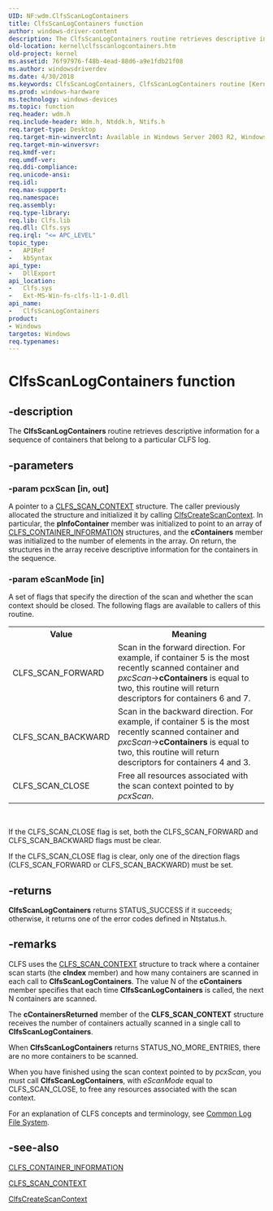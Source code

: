 ```yaml
---
UID: NF:wdm.ClfsScanLogContainers
title: ClfsScanLogContainers function
author: windows-driver-content
description: The ClfsScanLogContainers routine retrieves descriptive information for a sequence of containers that belong to a particular CLFS log.
old-location: kernel\clfsscanlogcontainers.htm
old-project: kernel
ms.assetid: 76f97976-f48b-4ead-88d6-a9e1fdb21f08
ms.author: windowsdriverdev
ms.date: 4/30/2018
ms.keywords: ClfsScanLogContainers, ClfsScanLogContainers routine [Kernel-Mode Driver Architecture], Clfs_eec877a8-028a-49f8-91ff-b8363e124011.xml, kernel.clfsscanlogcontainers, wdm/ClfsScanLogContainers
ms.prod: windows-hardware
ms.technology: windows-devices
ms.topic: function
req.header: wdm.h
req.include-header: Wdm.h, Ntddk.h, Ntifs.h
req.target-type: Desktop
req.target-min-winverclnt: Available in Windows Server 2003 R2, Windows Vista, and later versions of Windows.
req.target-min-winversvr: 
req.kmdf-ver: 
req.umdf-ver: 
req.ddi-compliance: 
req.unicode-ansi: 
req.idl: 
req.max-support: 
req.namespace: 
req.assembly: 
req.type-library: 
req.lib: Clfs.lib
req.dll: Clfs.sys
req.irql: "<= APC_LEVEL"
topic_type:
-	APIRef
-	kbSyntax
api_type:
-	DllExport
api_location:
-	Clfs.sys
-	Ext-MS-Win-fs-clfs-l1-1-0.dll
api_name:
-	ClfsScanLogContainers
product:
- Windows
targetos: Windows
req.typenames: 
---
```


# ClfsScanLogContainers function


## -description


The <b>ClfsScanLogContainers</b> routine retrieves descriptive information for a sequence of containers that belong to a particular CLFS log.


## -parameters




### -param pcxScan [in, out]

A pointer to a <a href="https://msdn.microsoft.com/library/windows/hardware/ff541856">CLFS_SCAN_CONTEXT</a> structure. The caller previously allocated the structure and initialized it by calling <a href="https://msdn.microsoft.com/library/windows/hardware/ff541527">ClfsCreateScanContext</a>. In particular, the <b>pInfoContainer</b> member was initialized to point to an array of <a href="https://msdn.microsoft.com/library/windows/hardware/ff541782">CLFS_CONTAINER_INFORMATION</a> structures, and the <b>cContainers</b> member was initialized to the number of elements in the array. On return, the structures in the array receive descriptive information for the containers in the sequence.


### -param eScanMode [in]

A set of flags that specify the direction of the scan and whether the scan context should be closed. The following flags are available to callers of this routine.

<table>
<tr>
<th>Value</th>
<th>Meaning</th>
</tr>
<tr>
<td>
CLFS_SCAN_FORWARD

</td>
<td>
Scan in the forward direction. For example, if container 5 is the most recently scanned container and <i>pxcScan</i>-&gt;<b>cContainers</b> is equal to two, this routine will return descriptors for containers 6 and 7.

</td>
</tr>
<tr>
<td>
CLFS_SCAN_BACKWARD

</td>
<td>
Scan in the backward direction. For example, if container 5 is the most recently scanned container and <i>pxcScan</i>-&gt;<b>cContainers</b> is equal to two, this routine will return descriptors for containers 4 and 3.

</td>
</tr>
<tr>
<td>
CLFS_SCAN_CLOSE

</td>
<td>
Free all resources associated with the scan context pointed to by <i>pcxScan</i>.

</td>
</tr>
</table>
 

If the CLFS_SCAN_CLOSE flag is set, both the CLFS_SCAN_FORWARD and CLFS_SCAN_BACKWARD flags must be clear.

If the CLFS_SCAN_CLOSE flag is clear, only one of the direction flags (CLFS_SCAN_FORWARD or CLFS_SCAN_BACKWARD) must be set.


## -returns



<b>ClfsScanLogContainers</b> returns STATUS_SUCCESS if it succeeds; otherwise, it returns one of the error codes defined in Ntstatus.h.




## -remarks



CLFS uses the <a href="https://msdn.microsoft.com/library/windows/hardware/ff541856">CLFS_SCAN_CONTEXT</a> structure to track where a container scan starts (the <b>cIndex</b> member) and how many containers are scanned in each call to <b>ClfsScanLogContainers</b>. The value N of the <b>cContainers</b> member specifies that each time <b>ClfsScanLogContainers</b> is called, the next N containers are scanned.

The <b>cContainersReturned</b> member of the <b>CLFS_SCAN_CONTEXT</b> structure receives the number of containers actually scanned in a single call to <b>ClfsScanLogContainers</b>.

When <b>ClfsScanLogContainers</b> returns STATUS_NO_MORE_ENTRIES, there are no more containers to be scanned.

When you have finished using the scan context pointed to by <i>pcxScan</i>, you must call <b>ClfsScanLogContainers</b>, with <i>eScanMode</i> equal to CLFS_SCAN_CLOSE, to free any resources associated with the scan context.

For an explanation of CLFS concepts and terminology, see <a href="https://msdn.microsoft.com/a9685648-b08c-48ca-b020-e683068f2ea2">Common Log File System</a>.




## -see-also




<a href="https://msdn.microsoft.com/library/windows/hardware/ff541782">CLFS_CONTAINER_INFORMATION</a>



<a href="https://msdn.microsoft.com/library/windows/hardware/ff541856">CLFS_SCAN_CONTEXT</a>



<a href="https://msdn.microsoft.com/library/windows/hardware/ff541527">ClfsCreateScanContext</a>
 

 

